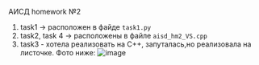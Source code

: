АИСД homework №2

1.  task1 -> расположен в файде `task1.py`
2.  task2, task 4 -> расположены в файле `aisd_hm2_VS.cpp`
3.  task3 - хотела реализовать на C++, запуталась,но реализовала на листочке. Фото ниже:
   ![image](https://github.com/MsDaria08/aisd_homework_2/assets/91690269/1633466a-78d8-4d6d-99e4-15e643b7045f)
